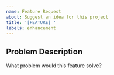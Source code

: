 ```yaml
---
name: Feature Request
about: Suggest an idea for this project
title: '[FEATURE] '
labels: enhancement
---
```


## Problem Description
What problem would this feature solve?
